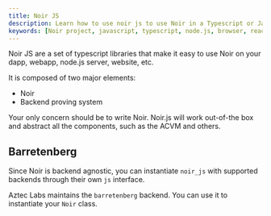 ```yaml
---
title: Noir JS
description: Learn how to use noir js to use Noir in a Typescript or Javascript environment
keywords: [Noir project, javascript, typescript, node.js, browser, react]
---
```


Noir JS are a set of typescript libraries that make it easy to use Noir on your dapp, webapp, node.js server, website, etc.

It is composed of two major elements:

- Noir
- Backend proving system

<!-- TODO add "and noir_wasm" to the end once it's ready -->

Your only concern should be to write Noir. Noir.js will work out-of-the box and abstract all the components, such as the ACVM and others.

## Barretenberg

Since Noir is backend agnostic, you can instantiate `noir_js` with supported backends through their own `js` interface.

Aztec Labs maintains the `barretenberg` backend. You can use it to instantiate your `Noir` class.
